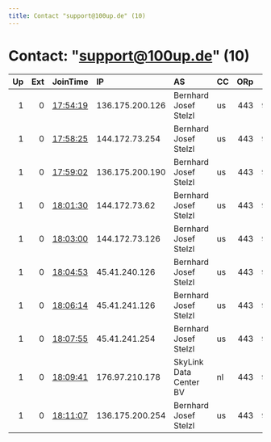 ```yaml
---
title: Contact "support@100up.de" (10)
---
```


# Contact: "support@100up.de" (10)

|   Up |   Ext | JoinTime                                                                                              | IP              | AS                     | CC   |   ORp |   Dirp | OS    | Version   | Nickname    |   eFamMembers |
|-----:|------:|:------------------------------------------------------------------------------------------------------|:----------------|:-----------------------|:-----|------:|-------:|:------|:----------|:------------|--------------:|
|    1 |     0 | [17:54:19](https://nusenu.github.io/OrNetStats/w/relay/9CB6DB144DD00AC8690D5163CD765FE04DC248F8.html) | 136.175.200.126 | Bernhard Josef Stelzl  | us   |   443 |   9030 | Linux | 0.4.5.10  | NYC         |            11 |
|    1 |     0 | [17:58:25](https://nusenu.github.io/OrNetStats/w/relay/20447092E404CEFD807AA1BDDAC3D2429CAF0272.html) | 144.172.73.254  | Bernhard Josef Stelzl  | us   |   443 |   9030 | Linux | 0.4.5.10  | Amsterdam   |            11 |
|    1 |     0 | [17:59:02](https://nusenu.github.io/OrNetStats/w/relay/A13F01E83DD84FAE23C6A6C99967AEB1021DE660.html) | 136.175.200.190 | Bernhard Josef Stelzl  | us   |   443 |   9030 | Linux | 0.4.5.10  | LosAngeles  |            11 |
|    1 |     0 | [18:01:30](https://nusenu.github.io/OrNetStats/w/relay/B4139EABBF2E196421262AAB76BCF6ABCC094C84.html) | 144.172.73.62   | Bernhard Josef Stelzl  | us   |   443 |   9030 | Linux | 0.4.5.10  | Dallas      |            11 |
|    1 |     0 | [18:03:00](https://nusenu.github.io/OrNetStats/w/relay/FF31269F507BD805BE4F41E90C9B9D31D8459FCA.html) | 144.172.73.126  | Bernhard Josef Stelzl  | us   |   443 |   9030 | Linux | 0.4.5.10  | Moscow      |            11 |
|    1 |     0 | [18:04:53](https://nusenu.github.io/OrNetStats/w/relay/39FD91546AD2BEF14C264FB68AAE39513204308E.html) | 45.41.240.126   | Bernhard Josef Stelzl  | us   |   443 |   9030 | Linux | 0.4.5.10  | London      |            11 |
|    1 |     0 | [18:06:14](https://nusenu.github.io/OrNetStats/w/relay/F1644E59B06AABA23CCA7B81FA5A7B954B9E3101.html) | 45.41.241.126   | Bernhard Josef Stelzl  | us   |   443 |   9030 | Linux | 0.4.5.10  | Miami       |            11 |
|    1 |     0 | [18:07:55](https://nusenu.github.io/OrNetStats/w/relay/753275B5F179A7F7E73626E1FE7A24CBA8ABA63C.html) | 45.41.241.254   | Bernhard Josef Stelzl  | us   |   443 |   9030 | Linux | 0.4.5.10  | Chicago     |            11 |
|    1 |     0 | [18:09:41](https://nusenu.github.io/OrNetStats/w/relay/F4243BC83AB989F9672AAD7C75B7B70BECA66D32.html) | 176.97.210.178  | SkyLink Data Center BV | nl   |   443 |   9030 | Linux | 0.4.5.10  | Eygelshoven |            11 |
|    1 |     0 | [18:11:07](https://nusenu.github.io/OrNetStats/w/relay/4D3A5FC19BB612EBCD8D2D4510DA7107728A52F6.html) | 136.175.200.254 | Bernhard Josef Stelzl  | us   |   443 |   9030 | Linux | 0.4.5.10  | Phoenix     |            11 |
